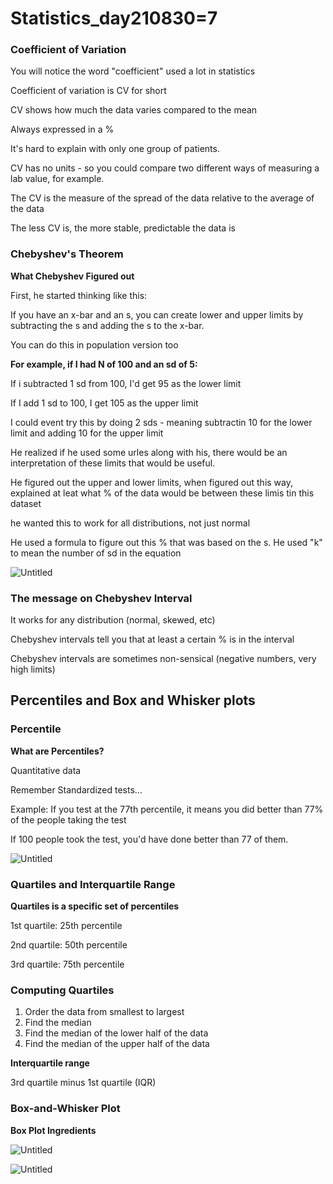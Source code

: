 # Statistics_day210830=7

### Coefficient of Variation

You will notice the word "coefficient" used a lot in statistics

Coefficient of variation is CV for short

CV shows how much the data varies compared to the mean

Always expressed in a %

It's hard to explain with only one group of patients.

CV has no units - so you could compare two different ways of measuring a lab value, for example.

The CV is the measure of the spread of the data relative to the average of the data

The less CV is, the more stable, predictable the data is

### Chebyshev's Theorem

**What Chebyshev Figured out**

First, he started thinking like this:

If you have an x-bar and an s, you can create lower and upper limits by subtracting the s and adding the s to the x-bar.

You can do this in population version too

**For example, if I had N of 100 and an sd of 5:**

If i subtracted 1 sd from 100, I'd get 95 as the lower limit

If I add 1 sd to 100, I get 105 as the upper limit

I could event try this by doing 2 sds - meaning subtractin 10 for the lower limit and adding 10 for the upper limit

He realized if he used some urles along with his, there would be an interpretation of these limits that would be useful.

He figured out the upper and lower limits, when figured out this way, explained at leat what % of the data would be between these limis tin this dataset

he wanted this to work for all distributions, not just normal

He used a formula to figure out this % that was based on the s. He used "k" to mean the number of sd in the equation

![Untitled](https://s3-us-west-2.amazonaws.com/secure.notion-static.com/e05fd9b1-c975-4eaa-aecd-0555341c5f9b/Untitled.png)

### The message on Chebyshev Interval

It works for any distribution (normal, skewed, etc)

Chebyshev intervals tell you that at least a certain % is in the interval

Chebyshev intervals are sometimes non-sensical (negative numbers, very high limits)

## Percentiles and Box and Whisker plots

### Percentile

**What are Percentiles?**

Quantitative data

Remember Standardized tests...

Example: If you test at the 77th percentile, it means you did better than 77% of the people taking the test

If 100 people took the test, you'd have done better than 77 of them.

![Untitled](https://s3-us-west-2.amazonaws.com/secure.notion-static.com/f9b69074-fd95-45cc-b087-9fea747fb4fc/Untitled.png)

### Quartiles and Interquartile Range

**Quartiles is a specific set of percentiles**

1st quartile: 25th percentile

2nd quartile: 50th percentile

3rd quartile: 75th percentile

### Computing Quartiles

1. Order the data from smallest to largest
2. Find the median
3. Find the median of the lower half of the data
4. Find the median of the upper half of the data

**Interquartile range**

3rd quartile minus 1st quartile (IQR)

### Box-and-Whisker Plot

**Box Plot Ingredients**

![Untitled](https://s3-us-west-2.amazonaws.com/secure.notion-static.com/001e7b45-126d-4abd-a3e2-16e79daa7f0e/Untitled.png)

![Untitled](https://s3-us-west-2.amazonaws.com/secure.notion-static.com/4d07f736-16ce-4431-b25b-f24cd1f09e48/Untitled.png)